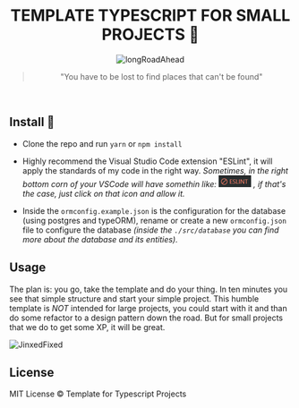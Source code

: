 <div align="center">

# TEMPLATE TYPESCRIPT FOR SMALL PROJECTS :milky_way:

<img alt="longRoadAhead" src="https://thumbs.gfycat.com/CanineSameEwe-small.gif" />
<blockquote >"You have to be lost to find places that can't be found"</blockquote>
</br>
</div>

## Install :wrench:

* Clone the repo and run ``yarn`` or ``npm install``

* Highly  recommend the Visual Studio Code extension "ESLint", it will apply the standards of my code in the right way. *Sometimes, in the right bottom corn of your VSCode will have somethin like: <img alt="longRoadAhead" src="https://raw.githubusercontent.com/Microsoft/vscode-eslint/master/images/2_1_10/eslint-status.png" /> , if that's the case, just click on that icon and allow it.*

* Inside the `ormconfig.example.json` is the configuration for the database (using postgres and typeORM), rename or create a new `ormconfig.json` file to configure the database *(inside the ``./src/database`` you can find more about the database and its entities).*

## Usage

The plan is: you go, take the template and do your thing. In ten minutes you see that simple structure and start your simple project. This humble template is _NOT_ intended for large projects, you could start with it and than do some refactor to a design pattern down the road. But for small projects that we do to get some XP, it will be great.

<img alt="JinxedFixed" src="./git_assets/jinxfix.gif" />

## License

MIT License © Template for Typescript Projects
